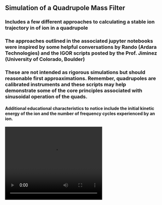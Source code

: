 ## Simulation of a Quadrupole Mass Filter 
### Includes a few different approaches to calculating a stable ion trajectory in of ion in a quadrupole
### The approaches outlined in the associated jupyter notebooks were inspired by some helpful conversations by Rando (Ardara Technologies) and the IGOR scripts posted by the Prof. Jiminez (University of Colorado, Boulder)
### These are not intended as rigorous simulations but should reasonable first approaximations.  Remember, quadrupoles are calibrated instruments and these scripts may help demonstrate some of the core principles associated with sinusoidal operation of the quads. 
#### Additional educational characteristics to notice include the initial kinetic energy of the ion and the number of frequency cycles experienced by an ion.

<video src="quadSim.mp4" width="320" height="240" controls preload></video>
